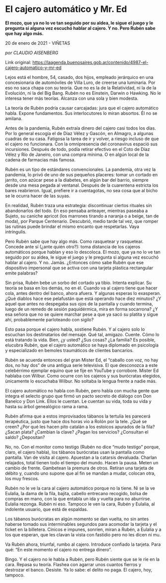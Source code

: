 # El cajero automático y Mr. Ed

**El mozo, que ya no lo ve tan seguido por su aldea, le sigue el juego y le pregunta si alguna vez escuchó hablar al cajero. Y no. Pero Rubén sabe que hay algo más.**

20 de enero de 2021 - VIÑETAS

_por CLAUDIO AISENBERG_

Link original: https://laagenda.buenosaires.gob.ar/contenido/4987-el-cajero-automatico-y-mr-ed



Lejos está el hombre, 54, casado, dos hijos, empleado jerárquico en una concesionaria de automóviles de Villa Luro, de creerse una luminaria. Por eso no saca chapa con su teoría. Que no es la de la Relatividad, ni la de la Evolución, ni la del Big Bang. Rubén no es Einstein, Darwin o Hawking. No le interesa tener más teorías. Alcanza con una sola y bien modesta.




La teoría de Rubén podría causar carcajadas: jura que el cajero automático habla. Expone fundamentos. Sus interlocutores lo miran absortos. Él no se amilana.




Antes de la pandemia, Rubén extraía dinero del cajero casi todos los días. Por lo general escogía el de Díaz Vélez y Gascón, en Almagro, a algunas cuadras de su casa. Fatigosa la tarea de ir y volver, a riesgo incluso de que el cajero no funcionara. Con la omnipresencia del coronavirus espació sus incursiones. Después de todo, podía retirar efectivo en el Coto de Díaz Vélez y Río de Janeiro, con una compra mínima. O en algún local de la cadena de farmacias más famosa.




Rubén es un tipo de estándares convencionales. La pandemia, otra vez la pandemia, lo privó de uno de sus pequeños placeres: tomar un cortado en jarrito, con azúcar pese a la diabetes, en algún bar del barrio, siempre desde una mesa pegada al ventanal. Después de la cuarentena estricta los bares reabrieron. Igual, prefiere ir a cuentagotas, no sea cosa que al bicho se le ocurra hacer de las suyas.




En realidad, Rubén traza una estrategia: discontinuar ciertos rituales sin abandonarlos del todo. En eso pensaba anteayer, mientras paseaba a Sujeto, su caniche apricot (los marrones tirando a naranja o a beige, tan de moda), por Parque Centenario. Descubrió, medio tarde tal vez, que romper las rutinas puede brindar el mismo encanto que respetarlas. Vaya intríngulis.




Pero Rubén sabe que hay algo más. Como rasquetear y rasquetear. Concede ante sí (¿ante quién otro?): toma distancia de los cajeros automáticos porque hablan y eso lo descoloca. El mozo, que ya no lo ve tan seguido por su aldea, le sigue el juego y le pregunta si alguna vez escuchó hablar al cajero. Y no. Jamás. ¿Entonces cómo sabe Rubén que ese dispositivo impersonal que se activa con una tarjeta plástica rectangular emite palabras?




Sin prisa, Rubén bebe un sorbo del cortado ya tibio. Intenta explicar. Su teoría se basa en los demás, no en él. Cuando va al cajero tiene que hacer cola, antes dentro del banco, ahora afuera. Y algunas esperas lo exasperan. ¿Qué diablos hace ese pelafustán que está operando hace diez minutos? ¿Y aquel que antes no despegaba sus ojos de la pantalla y cuando termina, luego de un remedo de sesión paquidérmica, mira en forma socarrona? ¿Y esa señora que no se quiere marchar pese a que ya sacó su platita y sigue ahí, probablemente parloteando con sigilo?




Esto pasa porque el cajero habla, sostiene Rubén. Y al cajero solo lo escuchan los destinatarios del mensaje. Qué tal, amigazo. Cuente. Cómo lo está tratando la vida. Bien, ¿y usted? ¿Sus cosas? ¿La familia? Es posible, elucubra Rubén, que el cajero automático se haya diplomado en psicología y especializado en bemoles traumáticos de clientes bancarios.




Rubén se acuerda entonces del gran Mister Ed, el “caballo con voz, no hay dos, no hay dos” de una antigua serie televisiva. El que desconozca a este celebérrimo ejemplar equino que se fije en YouTube y corrobore. Mister Ed hablaba con Wilbur. Como ocurre con los cajeros y sus burócratas elegidos, únicamente lo escuchaba Wilbur. No soltaba la lengua frente a nadie más.




El cajero automático no habla con Rubén, pero habla con mucha gente que integra el selecto grupo que firmó un pacto secreto de diálogo con Don Banelco y Don Link. Ellos le cuentan. Le cuentan su vida, toda su vida y hasta su árbol genealógico rama a rama.




Rubén afirma que a estos improvisados tábanos la tertulia les parecerá terapéutica, justo que hace dos horas vio a Rolón por la tele. ¿Qué se creen? ¿Por qué les hacen pito catalán a los estoicos apurados de la fila? ¿Sacan plata? ¿Cambian la clave? ¿Pagan los servicios? ¿Consultan el saldo? ¿Depositan?




No, no. Con el monitor como testigo (Rubén no dice “mudo testigo” porque, claro, el cajero habla), los tábanos burócratas usan la pantalla como pantalla. Van de visita al cajero. Apuestan a la catarsis devaluada. Charlan relajados, total tienen todo el tiempo del mundo. Hacen la pausa. Meten un cambio de frente. Gambetean la premura de otros. Retiran una tarjeta de débito y, cuando uno supone que al fin se mandan a mudar, colocan otra, los muy frescos.




Rubén no le ve la cara al cajero automático porque no la tiene. Ni se la ve Eulalia, la dama de la fila, bajita, cabello entrecano recogido, bolsa de compras en mano, con la que entabla un ida y vuelta para no aburrirse. Eulalia rezonga. Rubén ni eso. Tampoco le ven la cara, Rubén y Eulalia, al indolente usuario, que está de espaldas.




Los tábanos burócratas en algún momento se dan vuelta, no sin antes haberse tomado sus interminables segundos para acomodar la tarjeta y el ticket en la billetera. Cínicos e impunes, sonríen, miran a Rubén, a Eulalia y a los que esperan, que les clavan la vista con fastidio pero no les dicen ni mu.




Va Rubén ahora, triunfal, rumbo al cajero. Introduce confiado la tarjeta. Para qué: “En este momento el cajero no entrega dinero”.




Bingo. Y el cajero no le habla a Rubén, pero Rubén siente que se le ríe en la cara. Repasa su teoría. Flashea con agarrar unos cuantos fierros y destrozar el banco. Desiste. Ya lo sabe: el delito no paga. El cajero, hoy, tampoco.



